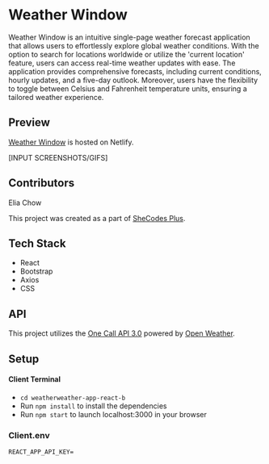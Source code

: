 # Weather Window

Weather Window is an intuitive single-page weather forecast application that allows users to effortlessly explore global weather conditions. With the option to search for locations worldwide or utilize the 'current location' feature, users can access real-time weather updates with ease. The application provides comprehensive forecasts, including current conditions, hourly updates, and a five-day outlook. Moreover, users have the flexibility to toggle between Celsius and Fahrenheit temperature units, ensuring a tailored weather experience.

## Preview

[Weather Window](https://fluffy-gnome-a0492a.netlify.app/) is hosted on Netlify.

[INPUT SCREENSHOTS/GIFS]

## Contributors

Elia Chow

This project was created as a part of [SheCodes Plus](https://www.shecodes.io/).

## Tech Stack

- React
- Bootstrap
- Axios
- CSS

## API

This project utilizes the [One Call API 3.0](https://openweathermap.org/api/one-call-3) powered by [Open Weather](https://openweathermap.org/).

## Setup

#### Client Terminal

- `cd weatherweather-app-react-b`
- Run `npm install` to install the dependencies
- Run `npm start` to launch localhost:3000 in your browser

### Client.env

```
REACT_APP_API_KEY=
```
